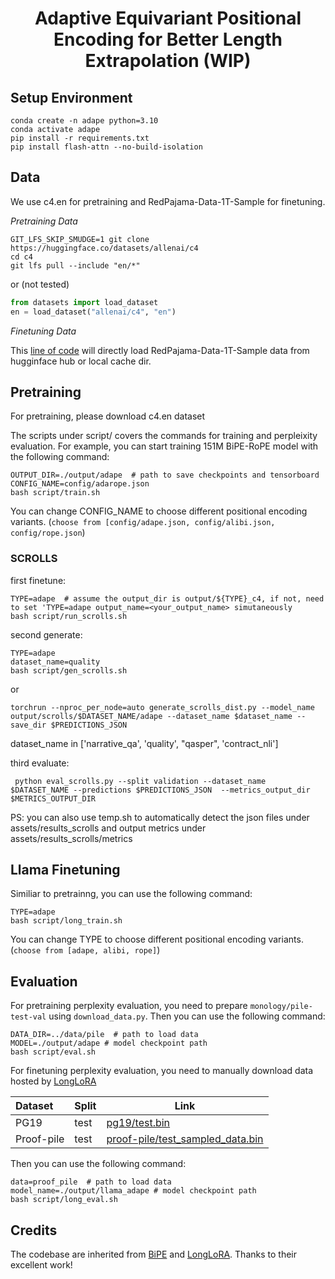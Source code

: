 <h1 align="center">
Adaptive Equivariant Positional Encoding for Better Length Extrapolation (WIP)
</h1>

## Setup Environment
```shell
conda create -n adape python=3.10
conda activate adape
pip install -r requirements.txt
pip install flash-attn --no-build-isolation
```
## Data
We use c4.en for pretraining and RedPajama-Data-1T-Sample for finetuning.

*Pretraining Data*
```shell
GIT_LFS_SKIP_SMUDGE=1 git clone https://huggingface.co/datasets/allenai/c4
cd c4
git lfs pull --include "en/*"
```
or (not tested)
```python
from datasets import load_dataset
en = load_dataset("allenai/c4", "en")
```
*Finetuning Data*

This [line of code](https://github.com/zhuconv/AdaPE/blob/main/train_longlora.py#L214) will directly load RedPajama-Data-1T-Sample data from hugginface hub or local cache dir.



## Pretraining
For pretraining, please download c4.en dataset

The scripts under script/ covers the commands for training and perpleixity evaluation.  For example, you can start training 151M BiPE-RoPE model with the following command:

```shell
OUTPUT_DIR=./output/adape  # path to save checkpoints and tensorboard
CONFIG_NAME=config/adarope.json
bash script/train.sh
```
You can change CONFIG_NAME to choose different positional encoding variants. (`choose from [config/adape.json, config/alibi.json, config/rope.json`)

### SCROLLS
first finetune:
```shell
TYPE=adape  # assume the output_dir is output/${TYPE}_c4, if not, need to set 'TYPE=adape output_name=<your_output_name> simutaneously
bash script/run_scrolls.sh
```
second generate:
```shell
TYPE=adape
dataset_name=quality
bash script/gen_scrolls.sh
```
or
```shell
torchrun --nproc_per_node=auto generate_scrolls_dist.py --model_name output/scrolls/$DATASET_NAME/adape --dataset_name $dataset_name --save_dir $PREDICTIONS_JSON
```
dataset_name in ['narrative_qa', 'quality', "qasper", 'contract_nli']

third evaluate:
```shell
 python eval_scrolls.py --split validation --dataset_name $DATASET_NAME --predictions $PREDICTIONS_JSON  --metrics_output_dir $METRICS_OUTPUT_DIR
```
PS: you can also use temp.sh to automatically detect the json files under assets/results_scrolls and output metrics under assets/results_scrolls/metrics

## Llama Finetuning
Similiar to pretrainng, you can use the following command: 
```shell
TYPE=adape
bash script/long_train.sh
```
You can change TYPE to choose different positional encoding variants. (`choose from [adape, alibi, rope]`)

## Evaluation
For pretraining perplexity evaluation, you need to prepare `monology/pile-test-val` using `download_data.py`. Then you can use the following command:
```shell
DATA_DIR=../data/pile  # path to load data
MODEL=./output/adape # model checkpoint path
bash script/eval.sh
```

For finetuning perplexity evaluation, you need to manually download data hosted by [LongLoRA](https://github.com/dvlab-research/LongLoRA/tree/main)

| Dataset    | Split      | Link                                                                                                         |
|:-----------|------------|--------------------------------------------------------------------------------------------------------------|
| PG19       | test       | [pg19/test.bin](https://drive.google.com/file/d/1QANDMdctpacPAYgS04adDXqByGEq-Ret/view?usp=share_link)       |
| Proof-pile | test       | [proof-pile/test_sampled_data.bin](https://drive.google.com/file/d/1bUI5lPDvrqzY_XXJJ2sSuvZx0Y9AZClE/view?usp=share_link)         |
 
 Then you can use the following command:
```shell
data=proof_pile  # path to load data
model_name=./output/llama_adape # model checkpoint path
bash script/long_eval.sh
```

## Credits
The codebase are inherited from [BiPE](https://github.com/zhenyuhe00/BiPE) and [LongLoRA](https://github.com/dvlab-research/LongLoRA/tree/main). Thanks to their excellent work!
